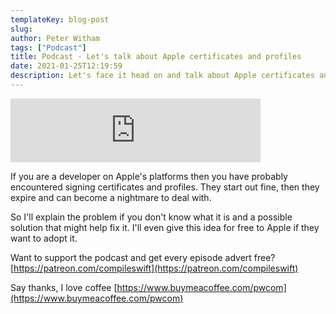 ```yaml
---
templateKey: blog-post
slug:
author: Peter Witham
tags: ["Podcast"]
title: Podcast - Let's talk about Apple certificates and profiles
date: 2021-01-25T12:19:59
description: Let's face it head on and talk about Apple certificates and profiles
---
```


<iframe src="https://anchor.fm/compileswift/embed" height="102px" width="400px" frameborder="0" scrolling="no"></iframe>

If you are a developer on Apple's platforms then you have probably encountered signing certificates and profiles. They start out fine, then they expire and can become a nightmare to deal with.

So I'll explain the problem if you don't know what it is and a possible solution that might help fix it. I'll even give this idea for free to Apple if they want to adopt it.

Want to support the podcast and get every episode advert free?
[https://patreon.com/compileswift](https://patreon.com/compileswift)

Say thanks, I love coffee
[https://www.buymeacoffee.com/pwcom](https://www.buymeacoffee.com/pwcom)